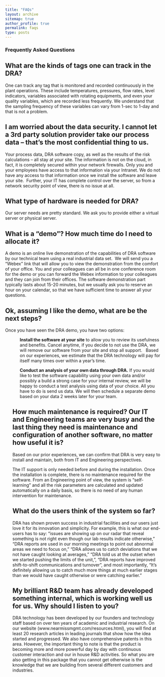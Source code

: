 ```yaml
---
title: "FAQs"
layout: archive
sitemap: true
author_profile: true
permalink: faqs
type: posts
---
```


<h3 class="archive__subtitle">Frequently Asked Questions</h3>

<h2 class="archive__item-title">What are the kinds of tags one can track in the DRA?</h2>
<p class="archive__item-excerpt">One can track any tag that is monitored and recorded continuously in the plant operations. These include temperatures, pressures, flow rates, level indicators, variables associated with rotating equipments, and even your quality variables, which are recorded less frequently. We understand that the sampling frequency of these variables can vary from 1-sec to 1-day and that is not a problem. </p>

<h2 class="archive__item-title">I am worried about the data security. I cannot let a 3rd party solution provider take our process data – that’s the most confidential thing to us.</h2>
<p class="archive__item-excerpt">Your process data, DRA software copy, as well as the results of the risk calculations – all stay at your site. The information is not on the cloud, in fact, it is completely secured within your network firewalls. Only you and your employees have access to that information via your Intranet. We do not have any access to that information once we install the software and leave your site.  Further, your IT has complete control over the server, so from a network security point of view, there is no issue at all. </p>

<h2 class="archive__item-title">What type of hardware is needed for DRA?</h2>
<p class="archive__item-excerpt">Our server needs are pretty standard. We ask you to provide either a virtual server or physical server.</p>

<h2 class="archive__item-title">What is a “demo”? How much time do I need to allocate it?</h2>
<p class="archive__item-excerpt">A demo is an online live demonstration of the capabilities of DRA software by our technical team using a real industrial data set.  We will send you a “Webex” link that will allow you to view the demonstration from the comfort of your office. You and your colleagues can all be in one conference room for the demo or you can forward the Webex information to your colleagues and they can join from their offices. The software demonstration part typically lasts about 15-20 minutes, but we usually ask you to reserve an hour on your calendar, so that we have sufficient time to answer all your questions.</p>

<h2 class="archive__item-title">Ok, assuming I like the demo, what are be the next steps?</h2>
<p class="archive__item-excerpt">Once you have seen the DRA demo, you have two options:</p>
<p><ul>
<ol><b>Install the software at your site</b> to allow you to review its usefulness and benefits. Cancel anytime, if you decide to not use the DRA, we will remove our software from your site and stop all support.   Based on our experiences, we estimate that the DRA technology will pay for itself many times over within a year’s time.</ol>
<ol><b>Conduct an analysis of your own data through DRA.</b> If you would like to test the software capability using your own data and/or possibly a build a strong case for your internal review, we will be happy to conduct a test analysis using data of your choice. All you have to do is send us data. We will then schedule a separate demo based on your data 2 weeks later for your team.</ol></p>

<h2 class="archive__item-title">How much maintenance is required? Our IT and Engineering teams are very busy and the last thing they need is maintenance and configuration of another software, no matter how useful it is?</h2>
<p class="archive__item-excerpt">Based on our prior experiences, we can confirm that DRA is very easy to install and maintain, both from IT and Engineering perspectives.</p>
<p>The IT support is only needed before and during the installation. Once the installation is complete, there is no maintenance required for the software. From an Engineering point of view, the system is “self-learning” and all the risk parameters are calculated and updated automatically on a daily basis, so there is no need of any human intervention for maintenance.</p>

<h2 class="archive__item-title">What do the users think of the system so far?</h2>
<p class="archive__item-excerpt">DRA has shown proven success in industrial facilities and our users just love it for its innovation and simplicity. For example, this is what our end-users has to say: “issues are showing up on our radar that reveal something is not right even though our lab results indicate otherwise,” “DRA reports are used in our morning meetings to point out abnormal areas we need to focus on,” “DRA allows us to catch deviations that we not have caught looking at averages,” “DRA told us at the outset when we started pushing the limits of the unit,”, “DRA reports have improved shift-to-shift communications and turnover”, and most importantly, “It’s definitely allowing us to catch much more things at much earlier stages than we would have caught otherwise or were catching earlier.”</p>

<h2 class="archive__item-title">My brilliant R&D team has already developed something internal, which is working well us for us. Why should I listen to you?</h2>
<p class="archive__item-excerpt">DRA technology has been developed by our founders and technology staff based on over ten years of academic and industrial research. On our website (www.nearmissmgmt.com/resources.html), you will find at least 20 research articles in leading journals that show how the idea started and progressed. We also have comprehensive patents in this area. However, the important thing to note is that the product is becoming more and more powerful day by day with continuous customer interaction and our in house R&D activities. So what you are also getting in this package that you cannot get otherwise is the knowledge that we are building from several different customers and industries.</p>
